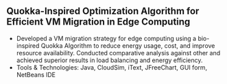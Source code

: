 Quokka-Inspired Optimization Algorithm for Efficient VM Migration in Edge Computing 
---
- Developed a VM migration strategy for edge computing using a bio-inspired Quokka Algorithm to reduce energy usage, cost, and improve resource availability. Conducted comparative analysis against other and achieved superior results in load balancing and energy efficiency. 
- Tools & Technologies: Java, CloudSim, iText, JFreeChart, GUI form, NetBeans IDE
